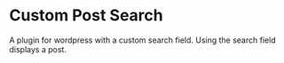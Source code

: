 # Custom Post Search
 A plugin for wordpress with a custom search field. Using the search field displays a post.
